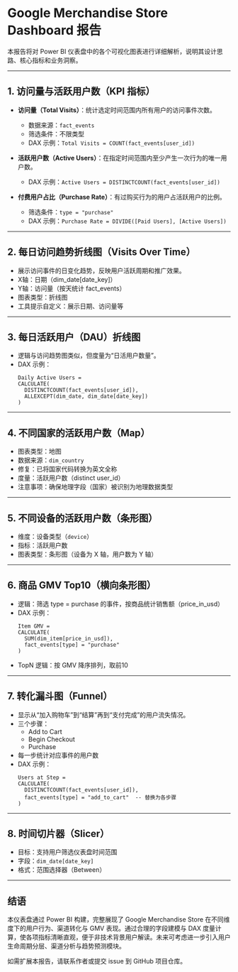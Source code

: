 # Google Merchandise Store Dashboard 报告

本报告将对 Power BI 仪表盘中的各个可视化图表进行详细解析，说明其设计思路、核心指标和业务洞察。

---

## 1. 访问量与活跃用户数（KPI 指标）

- **访问量（Total Visits）**：统计选定时间范围内所有用户的访问事件次数。

  - 数据来源：`fact_events`
  - 筛选条件：不限类型
  - DAX 示例：`Total Visits = COUNT(fact_events[user_id])`

- **活跃用户数（Active Users）**：在指定时间范围内至少产生一次行为的唯一用户数。

  - DAX 示例：`Active Users = DISTINCTCOUNT(fact_events[user_id])`

- **付费用户占比（Purchase Rate）**：有过购买行为的用户占活跃用户的比例。

  - 筛选条件：`type = "purchase"`
  - DAX 示例：`Purchase Rate = DIVIDE([Paid Users], [Active Users])`

---

## 2. 每日访问趋势折线图（Visits Over Time）

- 展示访问事件的日变化趋势，反映用户活跃周期和推广效果。
- X轴：日期（dim\_date[date\_key]）
- Y轴：访问量（按天统计 fact\_events）
- 图表类型：折线图
- 工具提示自定义：展示日期、访问量等

---

## 3. 每日活跃用户（DAU）折线图

- 逻辑与访问趋势图类似，但度量为“日活用户数量”。
- DAX 示例：
  ```DAX
  Daily Active Users =
  CALCULATE(
    DISTINCTCOUNT(fact_events[user_id]),
    ALLEXCEPT(dim_date, dim_date[date_key])
  )
  ```

---

## 4. 不同国家的活跃用户数（Map）

- 图表类型：地图
- 数据来源：`dim_country`
- 修复：已将国家代码转换为英文全称
- 度量：活跃用户数（distinct user\_id）
- 注意事项：确保地理字段（国家）被识别为地理数据类型

---

## 5. 不同设备的活跃用户数（条形图）

- 维度：设备类型（`device`）
- 指标：活跃用户数
- 图表类型：条形图（设备为 X 轴，用户数为 Y 轴）

---

## 6. 商品 GMV Top10（横向条形图）

- 逻辑：筛选 type = purchase 的事件，按商品统计销售额（price\_in\_usd）
- DAX 示例：
  ```DAX
  Item GMV =
  CALCULATE(
    SUM(dim_item[price_in_usd]),
    fact_events[type] = "purchase"
  )
  ```
- TopN 逻辑：按 GMV 降序排列，取前10

---

## 7. 转化漏斗图（Funnel）

- 显示从“加入购物车”到“结算”再到“支付完成”的用户流失情况。
- 三个步骤：
  - Add to Cart
  - Begin Checkout
  - Purchase
- 每一步统计对应事件的用户数
- DAX 示例：
  ```DAX
  Users at Step =
  CALCULATE(
    DISTINCTCOUNT(fact_events[user_id]),
    fact_events[type] = "add_to_cart"  -- 替换为各步骤
  )
  ```

---

## 8. 时间切片器（Slicer）

- 目标：支持用户筛选仪表盘时间范围
- 字段：`dim_date[date_key]`
- 格式：范围选择器（Between）

---

## 结语

本仪表盘通过 Power BI 构建，完整展现了 Google Merchandise Store 在不同维度下的用户行为、渠道转化与 GMV 表现。通过合理的字段建模与 DAX 度量计算，使各项指标清晰直观，便于非技术背景用户解读。未来可考虑进一步引入用户生命周期分层、渠道分析与趋势预测模块。

如需扩展本报告，请联系作者或提交 issue 到 GitHub 项目仓库。

